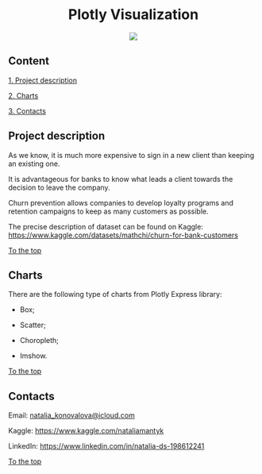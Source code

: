 # <center> Plotly Visualization </center>

<center> <img src = https://i.ytimg.com/vi/j0wvKWb337A/maxresdefault.jpg> </center>

## Content

[1. Project description](README.md#project-description)

[2. Charts](README.md#charts)

[3. Contacts](README.md#contacts)

## Project description
As we know, it is much more expensive to sign in a new client than keeping an existing one.

It is advantageous for banks to know what leads a client towards the decision to leave the company.

Churn prevention allows companies to develop loyalty programs and retention campaigns to keep as many customers as possible.

The precise description of dataset can be found on Kaggle: https://www.kaggle.com/datasets/mathchi/churn-for-bank-customers

[To the top](README.md#content)

## Charts
There are the following type of charts from Plotly Express library:

-  Box;

- Scatter;

- Choropleth;

- Imshow.

[To the top](README.md#content)

## Contacts

Email: natalia_konovalova@icloud.com

Kaggle: https://www.kaggle.com/nataliamantyk 

LinkedIn: https://www.linkedin.com/in/natalia-ds-198612241

[To the top](README.md#content)
